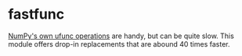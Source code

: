 # fastfunc

[NumPy's own ufunc
operations](https://docs.scipy.org/doc/numpy-1.14.0/reference/ufuncs.html) are
handy, but can be quite slow. This module offers drop-in replacements that are
abound 40 times faster.
